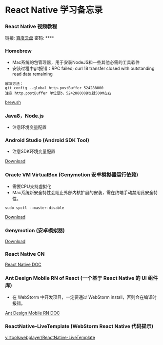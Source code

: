 # React Native 学习备忘录

### React Native 视频教程

链接: [百度云盘](https://pan.baidu.com/s/1ef5LT4jWrt1jHmEwXQgFOQ) 密码: ****

### Homebrew

- Mac系统的包管理器，用于安装NodeJS和一些其他必需的工具软件
- 安装过程中git报错：RPC failed; curl 18 transfer closed with outstanding read data remaining
```
解决方法：
git config --global http.postBuffer 524288000
注意 http.postBuffer 单位是b，524288000B也就500M左右
```

[brew.sh](https://brew.sh/index_zh-cn)

### Java8，Node.js

- 注意环境变量配置

### Android Studio (Android SDK Tool)

- 注意SDK环境变量配置

[Download](http://www.android-studio.org/)

### Oracle VM VirtualBox (Genymotion 安卓模拟器运行依赖)

- 需要CPU支持虚拟化
- Mac系统新安全特性会阻止外部内核扩展的安装，需在终端手动禁用此安全特性。

```
sudo spctl --master-disable
```

[Download](https://www.virtualbox.org/wiki/Downloads)

### Genymotion (安卓模拟器)

[Download](https://www.genymotion.com/download/)

### React Native CN

[React Native DOC](https://reactnative.cn/)

### Ant Design Mobile RN of React (一个基于 React Native 的 UI 组件库)

- 在 WebStorm 中开发项目，一定要通过 WebStorm install，否则会在编译时报错。

[Ant Design Mobile RN DOC](https://rn.mobile.ant.design/docs/react/introduce-cn)

### ReactNative-LiveTemplate (WebStorm React Native 代码提示)

[virtoolswebplayer/ReactNative-LiveTemplate](https://github.com/virtoolswebplayer/ReactNative-LiveTemplate)
